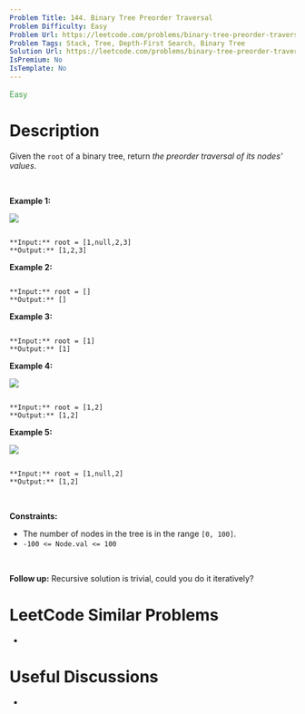 ```yaml
---
Problem Title: 144. Binary Tree Preorder Traversal
Problem Difficulty: Easy
Problem Url: https://leetcode.com/problems/binary-tree-preorder-traversal/
Problem Tags: Stack, Tree, Depth-First Search, Binary Tree
Solution Url: https://leetcode.com/problems/binary-tree-preorder-traversal/solution/
IsPremium: No
IsTemplate: No
---
```


<span style="color: rgb(67, 160, 71);">Easy</span>

# Description

Given the `root` of a binary tree, return *the preorder traversal of its nodes' values*.


 


**Example 1:**


![](https://assets.leetcode.com/uploads/2020/09/15/inorder_1.jpg)

```

**Input:** root = [1,null,2,3]
**Output:** [1,2,3]

```

**Example 2:**



```

**Input:** root = []
**Output:** []

```

**Example 3:**



```

**Input:** root = [1]
**Output:** [1]

```

**Example 4:**


![](https://assets.leetcode.com/uploads/2020/09/15/inorder_5.jpg)

```

**Input:** root = [1,2]
**Output:** [1,2]

```

**Example 5:**


![](https://assets.leetcode.com/uploads/2020/09/15/inorder_4.jpg)

```

**Input:** root = [1,null,2]
**Output:** [1,2]

```

 


**Constraints:**


* The number of nodes in the tree is in the range `[0, 100]`.
* `-100 <= Node.val <= 100`


 


**Follow up:** Recursive solution is trivial, could you do it iteratively?




# LeetCode Similar Problems

- []()

# Useful Discussions

- []()
